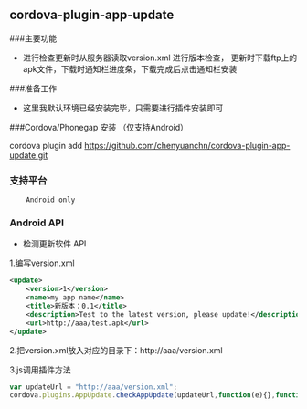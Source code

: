 ## cordova-plugin-app-update ##

###主要功能

 - 进行检查更新时从服务器读取version.xml 进行版本检查，
 	 更新时下载ftp上的apk文件，下载时通知栏进度条，下载完成后点击通知栏安装
	
###准备工作

 - 这里我默认环境已经安装完毕，只需要进行插件安装即可
		
###Cordova/Phonegap 安装 （仅支持Android）

   cordova plugin add https://github.com/chenyuanchn/cordova-plugin-app-update.git
   
### 支持平台

		Android only
		
### Android API

+ 检测更新软件 API
    		
1.编写version.xml
```xml
<update>
    <version>1</version>
    <name>my app name</name>
    <title>新版本：0.1</title>
    <description>Test to the latest version, please update!</description>
    <url>http://aaa/test.apk</url>
</update>
```
2.把version.xml放入对应的目录下：http://aaa/version.xml

3.js调用插件方法
```js
var updateUrl = "http://aaa/version.xml";
cordova.plugins.AppUpdate.checkAppUpdate(updateUrl,function(e){},function(e){});
```
